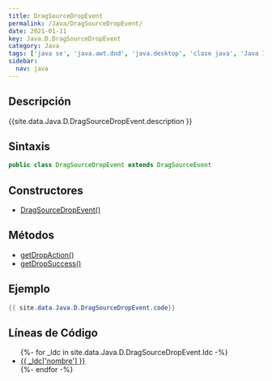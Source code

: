 ```yaml
---
title: DragSourceDropEvent
permalink: /Java/DragSourceDropEvent/
date: 2021-01-11
key: Java.D.DragSourceDropEvent
category: Java
tags: ['java se', 'java.awt.dnd', 'java.desktop', 'clase java', 'Java 1.2']
sidebar: 
  nav: java
---
```


## Descripción
{{site.data.Java.D.DragSourceDropEvent.description }}

## Sintaxis
~~~java
public class DragSourceDropEvent extends DragSourceEvent
~~~

## Constructores
* [DragSourceDropEvent()](/Java/DragSourceDropEvent/DragSourceDropEvent/)

## Métodos
* [getDropAction()](/Java/DragSourceDropEvent/getDropAction)
* [getDropSuccess()](/Java/DragSourceDropEvent/getDropSuccess)

## Ejemplo
~~~java
{{ site.data.Java.D.DragSourceDropEvent.code}}
~~~

## Líneas de Código
<ul>
{%- for _ldc in site.data.Java.D.DragSourceDropEvent.ldc -%}
   <li>
       <a href="{{_ldc['url'] }}">{{ _ldc['nombre'] }}</a>
   </li>
{%- endfor -%}
</ul>
